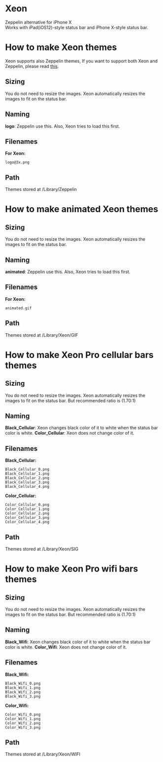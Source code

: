 # Xeon
Zeppelin alternative for iPhone X  
Works with iPad(iOS12)-style status bar and iPhone X-style status bar.  


# How to make Xeon themes


Xeon supports also Zeppelin themes, If you want to support both Xeon and Zeppelin, please read [this](https://github.com/alexzielenski/Zeppelin/blob/master/layout/Library/Zeppelin/README.md#ios4).

## Sizing

You do not need to resize the images. Xeon automatically resizes the images to fit on the status bar.

## Naming
**logo**: Zeppelin use this. Also, Xeon tries to load this first.

## Filenames

**For Xeon:**

	logo@3x.png
	
## Path
Themes stored at /Library/Zeppelin


# How to make animated Xeon themes


## Sizing

You do not need to resize the images. Xeon automatically resizes the images to fit on the status bar.

## Naming
**animated**: Zeppelin use this. Also, Xeon tries to load this first.

## Filenames

**For Xeon:**

	animated.gif

## Path
Themes stored at /Library/Xeon/GIF


# How to make Xeon Pro cellular bars themes

## Sizing
You do not need to resize the images. Xeon automatically resizes the images to fit on the status bar. But recommended ratio is (1.70:1)

## Naming
**Black_Cellular**: Xeon changes black color of it to white when the status bar color is white.
**Color_Cellular**: Xeon does not change color of it.

## Filenames
**Black_Cellular:**

	Black_Cellular_0.png
	Black_Cellular_1.png
	Black_Cellular_2.png
	Black_Cellular_3.png
	Black_Cellular_4.png
	
**Color_Cellular:**

	Color_Cellular_0.png
	Color_Cellular_1.png
	Color_Cellular_2.png
	Color_Cellular_3.png
	Color_Cellular_4.png
	
## Path
Themes stored at /Library/Xeon/SIG

# How to make Xeon Pro wifi bars themes

## Sizing
You do not need to resize the images. Xeon automatically resizes the images to fit on the status bar. But recommended ratio is (1.70:1)

## Naming
**Black_Wifi**: Xeon changes black color of it to white when the status bar color is white.
**Color_Wifi**: Xeon does not change color of it.

## Filenames
**Black_Wifi:**

	Black_Wifi_0.png
	Black_Wifi_1.png
	Black_Wifi_2.png
	Black_Wifi_3.png
	
**Color_Wifi:**

	Color_Wifi_0.png
	Color_Wifi_1.png
	Color_Wifi_2.png
	Color_Wifi_3.png
	
## Path
Themes stored at /Library/Xeon/WIFI

